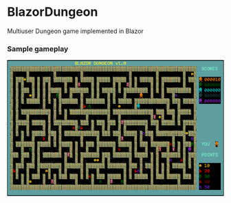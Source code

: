 # BlazorDungeon
Multiuser Dungeon game implemented in Blazor

### Sample gameplay ###
![Gameplay](./resources/gameplay.gif)
